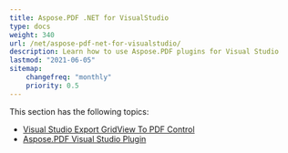 ```yaml
---
title: Aspose.PDF .NET for VisualStudio
type: docs
weight: 340
url: /net/aspose-pdf-net-for-visualstudio/
description: Learn how to use Aspose.PDF plugins for Visual Studio
lastmod: "2021-06-05"
sitemap:
    changefreq: "monthly"
    priority: 0.5
---
```


This section has the following topics:

- [Visual Studio Export GridView To PDF Control](/pdf/net/visual-studio-export-gridview-to-pdf-control/)
- [Aspose.PDF Visual Studio Plugin](/pdf/net/aspose-pdf-visual-studio-plugin/)
